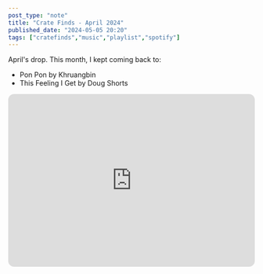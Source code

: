 ```yaml
---
post_type: "note" 
title: "Crate Finds - April 2024"
published_date: "2024-05-05 20:20"
tags: ["cratefinds","music","playlist","spotify"]
---
```


April's drop. This month, I kept coming back to:

- Pon Pon by Khruangbin
- This Feeling I Get by Doug Shorts

<iframe style="border-radius:12px" src="https://open.spotify.com/embed/playlist/3zEdflqIMbJxAR42iZjtdy?utm_source=generator" width="100%" height="352" frameBorder="0" allowfullscreen="" allow="autoplay; clipboard-write; encrypted-media; fullscreen; picture-in-picture" loading="lazy"></iframe>